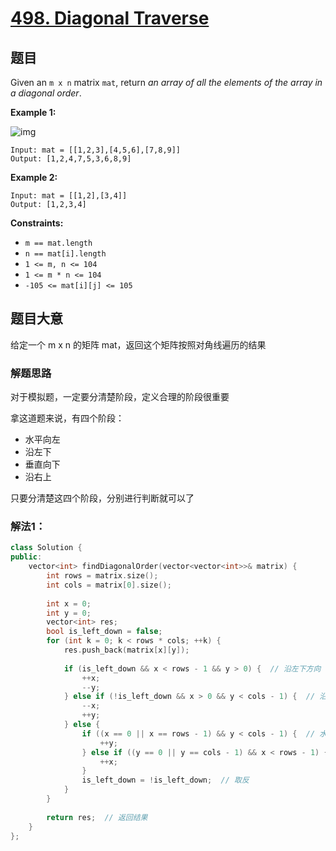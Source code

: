 # [498. Diagonal Traverse](https://leetcode.com/problems/diagonal-traverse/)

## 题目

Given an `m x n` matrix `mat`, return *an array of all the elements of the array in a diagonal order*.

 

**Example 1:**

![img](https://assets.leetcode.com/uploads/2021/04/10/diag1-grid.jpg)

```
Input: mat = [[1,2,3],[4,5,6],[7,8,9]]
Output: [1,2,4,7,5,3,6,8,9]
```

**Example 2:**

```
Input: mat = [[1,2],[3,4]]
Output: [1,2,3,4]
```

 

**Constraints:**

- `m == mat.length`
- `n == mat[i].length`
- `1 <= m, n <= 104`
- `1 <= m * n <= 104`
- `-105 <= mat[i][j] <= 105`

## 题目大意

给定一个 m x n 的矩阵 mat，返回这个矩阵按照对角线遍历的结果

### 解题思路

对于模拟题，一定要分清楚阶段，定义合理的阶段很重要

拿这道题来说，有四个阶段：

* 水平向左
* 沿左下
* 垂直向下
* 沿右上

只要分清楚这四个阶段，分别进行判断就可以了

### 解法1： 

````c++
class Solution {
public:
    vector<int> findDiagonalOrder(vector<vector<int>>& matrix) {
        int rows = matrix.size();
        int cols = matrix[0].size();
        
        int x = 0;
        int y = 0;
        vector<int> res;
        bool is_left_down = false;
        for (int k = 0; k < rows * cols; ++k) {
            res.push_back(matrix[x][y]);
            
            if (is_left_down && x < rows - 1 && y > 0) {  // 沿左下方向
                ++x;
                --y;
            } else if (!is_left_down && x > 0 && y < cols - 1) {  // 沿右上方向
                --x;
                ++y;
            } else {
                if ((x == 0 || x == rows - 1) && y < cols - 1) {  // 水平向左
                    ++y;
                } else if ((y == 0 || y == cols - 1) && x < rows - 1) {  // 垂直向下
                    ++x;
                }
                is_left_down = !is_left_down;  // 取反
            }
        }
        
        return res;  // 返回结果
    }
};
````

